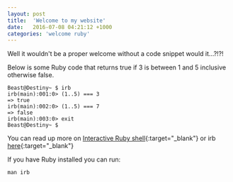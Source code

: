 ```yaml
---
layout: post
title:  'Welcome to my website'
date:   2016-07-08 04:21:12 +1000
categories: 'welcome ruby'
---
```


Well it wouldn't be a proper welcome without a code snippet would it...?!?!

Below is some Ruby code that returns true if 3 is between 1 and 5 inclusive otherwise false.

```
Beast@Destiny~ $ irb
irb(main):001:0> (1..5) === 3
=> true
irb(main):002:0> (1..5) === 7
=> false
irb(main):003:0> exit
Beast@Destiny~ $
```

You can read up more on [Interactive Ruby shell](
http://ruby-doc.org/stdlib-2.0.0/libdoc/irb/rdoc/IRB.html){:target="_blank"} or irb [here](
https://en.wikipedia.org/wiki/Interactive_Ruby_Shell){:target="_blank"}

If you have Ruby installed you can run:

```
man irb
```
